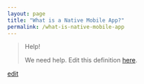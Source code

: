 ```yaml
---
layout: page
title: "What is a Native Mobile App?"
permalink: /what-is-native-mobile-app
---
```


> Help! 
> 
> We need help. Edit this definition <a href="https://github.com/and-digital/tech-definitions/blog/master/definitions/mobile/native-mobile-app.md">here</a>.

<p class="edit-term"><a href="https://github.com/and-digital/tech-definitions/blog/master/definitions/mobile/native-mobile-app.md">edit</a></p>
